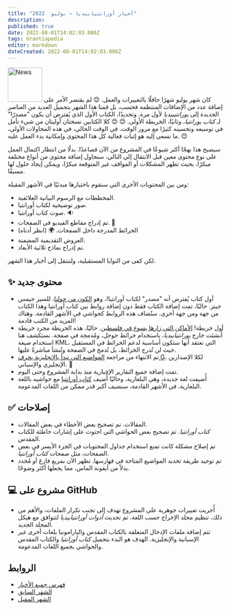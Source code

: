```yaml
---
title: "أخبار أورانتيابيديا — يوليو  2022"
description:
published: true
date: 2022-08-01T14:02:03.086Z
tags: Urantiapedia
editor: markdown
dateCreated: 2022-08-01T14:02:03.086Z
---
```


<img src="/_assets/svg/icon-news.svg" alt="News" style="width: 80px;"> كان شهر يوليو شهرًا حافلًا بالتغييرات والعمل. 😊 لم يقتصر الأمر على إضافة عدد من الإضافات المنتظمة فحسب، بل قمنا هذا الشهر بتحميل العديد من العناصر الجديدة إلى *يورانتيبيديا* لأول مرة. وتحديدًا، الكتاب الأول الذي يُفترض أن يكون "مصدرًا" لـ *كتاب يورانتيا*، وثانيًا، الخريطة الأولى. 😊 😊 كلا الكتابين نسختان أوليتان من شيء نأمل في توسيعه وتحسينه كثيرًا مع مرور الوقت. في الوقت الحالي، في هذه المحاولات الأولى، ما نسعى إليه هو إثبات فعالية كل هذا المحتوى وإمكانية بدء العمل عليه. 😊

سيصبح هذا نهجًا أكثر شيوعًا في المشروع من الآن فصاعدًا. بدلًا من انتظار اكتمال العمل على نوع محتوى معين قبل الانتقال إلى التالي، سنحاول إضافة محتوى من أنواع مختلفة مبكرًا، بحيث تظهر المشكلات أو المواقف غير المتوقعة مبكرًا، ويمكن إيجاد حلول لها مسبقًا.

ومن بين المحتويات الأخرى التي سنقوم باختبارها مبدئيًا في الأشهر المقبلة:
- المخططات مع الرسوم البيانية العلائقية.
- صور توضيحية لكتاب أورانتيا.
- صوت كتاب أورانتيا. :sound:
- تم إدراج مقاطع الفيديو في الصفحات. :movie_camera:
- الخرائط المدرجة داخل الصفحات. :earth_africa: (انظر أدناه)
- العروض التقديمية المضمنة.
- تم إدراج نماذج ثلاثية الأبعاد.

لكن كفى من النوايا المستقبلية، ولننتقل إلى أخبار هذا الشهر.

## :sparkles: محتوى جديد

- أول كتاب يُفترض أنه "مصدر" لكتاب أورانتيا!، وهو [الكون من حولنا](/ar/book/Sir_James_Jeans/The_Universe_Around_Us#index)، للسير جيمس جينز. حاليًا، تمت إضافة الكتاب فقط دون إضافة روابط بين كتاب أورانتيا وهذا الكتاب من جهة ومن جهة أخرى. ستُضاف هذه الروابط كحواشي في الأشهر القادمة. وهناك المزيد من الكتب قادمة!
- أول خريطة! [الأماكن التي زارها يسوع في فلسطين](/ar/map/Places_visited_by_Jesus_in_Palestine). حاليًا، هذه الخريطة مجرد خريطة أُنشئت خارج *يورانتيابيديا*، باستخدام خرائط جوجل، ومُدمجة في صفحة. نستكشف هنا استخدام صيغة KML، التي نعتقد أنها ستكون أساسية لدعم الخرائط في المستقبل حيث لن تُدرج الخرائط، بل تُدمج في الصفحة وتُنشأ مباشرةً عليها.
- تم الانتهاء من مراجعة [المواضيع التي تبدأ بالإنجليزية بحرف G](/en/index/topics#g)، لكلا الإصدارين الإنجليزي والإسباني. :clap:
- تمت إضافة جميع التقارير الإخبارية منذ بداية المشروع وحتى اليوم.
- أُضيفت لغة جديدة، وهي البلغارية، وحاليًا أُضيف [كتاب أورانتيا](/bg/The_Urantia_Book/1) مع حواشيه باللغة البلغارية. في الأشهر القادمة، سنضيف أكبر قدر ممكن من اللغات المدعومة.

## :white_check_mark: إصلاحات

- المقالات. تم تصحيح بعض الأخطاء في بعض المقالات.
- *كتاب أورانتيا*. تم تصحيح بعض الحواشي التي احتوت على إشارات خاطئة للكتاب المقدس.
- تم إصلاح مشكلة كانت تمنع استخدام جداول المحتويات في الجزء الأيسر في بعض الصفحات، مثل صفحات *كتاب أورانتيا*.
- تم توحيد طريقة تحديد المواضيع المتاحة في فهارسها. تظهر الآن بمربع فارغ أو مُحدد بدلاً من أيقونة الماس، مما يجعلها أكثر وضوحًا.

## :computer: مشروع على GitHub

- أُجريت تغييرات جوهرية على المشروع تهدف إلى تجنب تكرار الملفات، والأهم من ذلك، تنظيم مجلد الإخراج حسب اللغة. تم تحديث *أدوات أورانتيابيديا* لتتوافق مع هيكل المجلد الجديد.
- تتم إضافة ملفات الإدخال المتعلقة بالكتاب المقدس والبارامونيا بلغات أخرى غير الإسبانية والإنجليزية. الهدف هو البدء بتحميل *كتاب أورانتيا* والكتاب المقدس والحواشي بجميع اللغات المدعومة.

## الروابط

- [فهرس جميع الأخبار](/ar/news)
- [الشهر السابق](/ar/news/2022/06)
- [الشهر المقبل](/ar/news/2022/08)